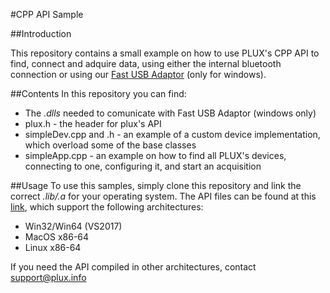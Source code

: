 #CPP API Sample

##Introduction

This repository contains a small example on how to use PLUX's CPP API to find, connect and adquire data, using either the internal bluetooth connection or using our [Fast USB Adaptor](https://plux.info/biosignalsplux-accessories/371-fast-usb-data-transfer-cable-for-biosignalsplux-820201514.html) (only for windows).

##Contents
In this repository you can find:
* The *.dlls* needed to comunicate with Fast USB Adaptor (windows only)
* plux.h - the header for plux's API
* simpleDev.cpp and .h - an example of a custom device implementation, which overload some of the base classes
* simpleApp.cpp - an example on how to find all PLUX's devices, connecting to one, configuring it, and start an acquisition

##Usage
To use this samples, simply clone this repository and link the correct *.lib/.a* for your operating system.
The API files can be found at this [link](https://downloads.plux.info/apis/PLUX-API-Cpp.zip), which support the following architectures:

* Win32/Win64 (VS2017)
* MacOS x86-64
* Linux x86-64

If you need the API compiled in other architectures, contact <support@plux.info>